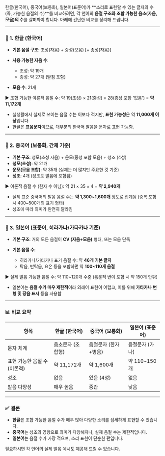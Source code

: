 한글(한국어), 중국어(보통화), 일본어(표준어)가 \*\*소리로 표현할 수 있는 글자의 수(즉, 가능한 음절의 수)\*\*를 비교하려면, 각 언어의 **음절 구조와 조합 가능한 음소(자음, 모음)의 수**를 살펴봐야 합니다. 아래에 간단한 비교를 정리해 드립니다.

---

### 🔹 1. **한글 (한국어)**

* **기본 음절 구조**: 초성(자음) + 중성(모음) \[+ 종성(자음)]
* **사용 가능한 자음 수**:

  * 초성: 약 19개
  * 종성: 약 27개 (받침 포함)
* **모음 수**: 21개

▶ 조합 가능한 이론적 음절 수:
약 19(초성) × 21(중성) × 28(종성 포함 '없음') = **약 11,172개**

* 실생활에서 실제로 쓰이는 음절 수는 이보다 적지만, **표현 가능성**은 약 **11,000개 이상**입니다.
* 한글은 **표음문자**이므로, 대부분의 한국어 발음을 문자로 표현 가능함.

---

### 🔹 2. **중국어 (보통화, 간체 기준)**

* **기본 구조**: 성모(초성 자음) + 운모(종성 포함 모음) + 성조 (4성)
* **성모(초성)**: 약 21개
* **운모(모음 조합)**: 약 35개 (실제는 더 많지만 주요한 것 기준)
* **성조**: 4개 (성조도 발음에 포함됨)

▶ 이론적 음절 수 (한자 수 아님):
약 21 × 35 × 4 = **약 2,940개**

* 실제 표준 중국어의 발음 음절 수는 **약 1,300\~1,600개** 정도로 집계됨 (중복 포함 시 400\~500개의 표기 형태)
* 성조에 따라 의미가 완전히 달라짐

---

### 🔹 3. **일본어 (표준어, 히라가나/가타카나 기준)**

* **기본 구조**: 거의 모든 음절이 **CV (자음+모음)** 형태, 또는 모음 단독
* **기본 음절 수**:

  * 히라가나/가타카나 표기 음절 수: 약 **46개 기본 글자**
  * 탁음, 반탁음, 요온 등을 포함하면 약 **100\~110개 음절**

▶ 실제 발음 가능한 음절 수:
약 110\~120개 수준 (음운적 변이 포함 시 약 150개 안팎)

* 일본어는 **음절 수가 매우 제한적**이라 외래어 표현이 어렵고, 이를 위해 **가타카나 변형 및 장음 표시** 등을 사용함

---

### 📊 **비교 요약**

| 항목                | 한글 (한국어)   | 중국어 (보통화)    | 일본어 (표준어)   |
| ----------------- | ---------- | ------------ | ----------- |
| 문자 체계             | 음소문자 (조합형) | 음절문자 (한자+병음) | 음절문자 (가나)   |
| 표현 가능한 음절 수 (이론적) | 약 11,172개  | 약 1,600개     | 약 110\~150개 |
| 성조                | 없음         | 있음 (4성)      | 없음          |
| 발음 다양성            | 매우 높음      | 중간           | 낮음          |

---

### ✅ 결론

* **한글**은 조합 가능한 음절 수가 매우 많아 다양한 소리를 섬세하게 표현할 수 있습니다.
* **중국어**는 성조의 영향으로 의미가 다양해지나, 실제 음절 수는 제한적입니다.
* **일본어**는 음절 수가 가장 적으며, 소리 표현이 단순한 편입니다.

필요하시면 각 언어의 실제 발음 예시도 제공해 드릴 수 있습니다.
